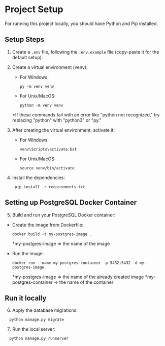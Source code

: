 # Project Setup

For running this project locally, you should have Python and Pip installed.

## Setup Steps

1. Create a `.env` file, following the `.env.example` file (copy-paste it for the default setup).

2. Create a virtual environment (venv):
   - For Windows:
     ```
     py -m venv venv
     ```
   - For Unix/MacOS:
     ```
     python -m venv venv
     ```
   *If these commands fail with an error like "python not recognized," try replacing "python" with "python3" or "py."

3. After creating the virtual environment, activate it:
   - For Windows:
     ```
     venv\Scripts\activate.bat
     ```
   - For Unix/MacOS:
     ```
     source venv/bin/activate
     ```

4. Install the dependencies:
    ```
     pip install -r requirements.txt
     ```

## Setting up PostgreSQL Docker Container

5. Build and run your PostgreSQL Docker container:
- Create the image from Dockerfile:
  ```
  docker build -t my-postgres-image .
  ```
  *my-postgres-image => the name of the image

- Run the image:
  ```
  docker run --name my-postgres-container -p 5432:5432 -d my-postgres-image
  ```
  *my-postgres-image => the name of the already created image
  *my-postgres-container => the name of the container


## Run it locally

6. Apply the database migrations:
```
  python manage.py migrate
  ```

7. Run the local server:
```
  python manage.py runserver
  ```